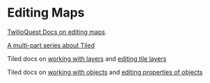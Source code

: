 # Editing Maps

[TwilioQuest Docs on editing maps](https://twilioquest.github.io/extension-docs/guide/maps.html#how-to-use-tiled).

[A multi-part series about Tiled](https://gamefromscratch.com/tiled-map-editor-tutorial-series/)

Tiled docs on [working with layers](https://doc.mapeditor.org/en/stable/manual/objects/) and [editing tile layers](https://doc.mapeditor.org/en/stable/manual/editing-tile-layers/)

Tiled docs on [working with objects](https://doc.mapeditor.org/en/stable/manual/layers/) and [editing properties of objects](https://doc.mapeditor.org/en/stable/manual/custom-properties/)